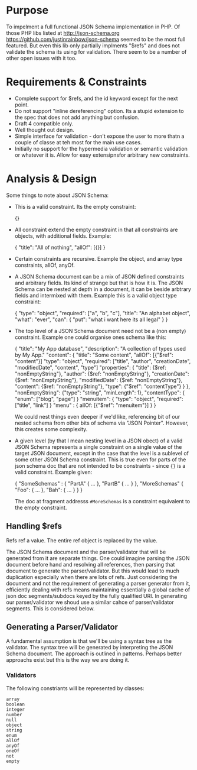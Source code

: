 # Purpose
To impelment a full functional JSON Schema implementation in PHP. Of those PHP libs listed at http://json-schema.org https://github.com/justinrainbow/json-schema seemed to be the most full featured. But even this lib only partially implments "$refs" and does not validate the schema its using for validation. There seem to be a number of other open issues with it too.

# Requirements & Constraints

  * Complete support for $refs, and the id keyword except for the next point.
  * Do not support "inline dereferencing" option. Its a stupid extension to the spec that does not add anything but confusion.
  * Draft 4 compatible only.
  * Well thought out design.
  * Simple interface for validation - don't expose the user to more thatn a couple of classe at teh most for the main use cases.
  * Initially no support for the hypermedia validation or semantic validation or whatever it is. Allow for easy extensipnsfor arbitrary new constraints.

# Analysis & Design
Some things to note about JSON Schema:

  * This is a valid constraint. Its the empty constraint:

      {}

  * All constraint extend the empty constraint in that all constraints are objects, with additional fields. Example:

      {
        "title": "All of nothing",
        "allOf": [{}]
      }

  * Certain constraints are recursive. Example the object, and array type constraints, allOf, anyOf.

  * A JSON Schema document can be a mix of JSON defined constraints and arbitrary fields. Its kind of strange but that is how it is. The JSON Schema can be nested at depth in a document, it can be beside arbtrary fields and intermixed with them. Example this is a valid object type constraint:

    {
      "type": "object",
      "required": ["a", "b", "c"],
      "title": "An alphabet object",
      "what": "ever",
      "can": {
        "put": "what i want here its all legal"
      }
    }

  * The top level of a JSON Schema document need not be a (non empty) constraint. Example one could organise ones schema like this:

      {
        "title": "My App database",
        "description": "A collection of types used by My App."
        "content": {
          "title": "Some content",
          "allOf": [{"$ref": "content"}]
          "type": "object",
          "required": ["title", "author", "creationDate", "modifiedDate", "content", "type"]
          "properties": {
            "title": {$ref: "nonEmptyString"},
            "author": {$ref: "nonEmptyString"},
            "creationDate": {$ref: "nonEmptyString"},
            "modifiedDate": {$ref: "nonEmptyString"},
            "content": {$ref: "nonEmptyString"},
            "type": {"$ref": "contentType"}
          }
        },
        "nonEmptyString": {"type": "string", "minLength": 1},
        "contentType": {
          "enum": ["blog", "page"]
        }
        "menuitem": {
          "type": "object",
          "required": ["title", "link"]
        }
        "menu" : {
          allOf: [{"$ref": "menuitem"}]
        }
      }

    We could nest things even deeper if we'd like, referencing bit of our nested schema from other bits of schema via "JSON Pointer". However, this creates some complexity.


  * A given level (by that I mean nesting level in a JSON obect) of a valid JSON Schema represents a single constraint on a single value of the target JSON document, except in the case that the level is a sublevel of some other JSON Schema constraint. This is true even for parts of the json schema doc that are not intended to be constraints - since `{}` is a valid constraint. Example given:

      {
        "SomeSchemas" : {
          "PartA" { ... },
          "PartB" { ... }
        },
        "MoreSchemas" {
          "Foo": { ... },
          "Bah": { ... }
        }
      }

    The doc at fragment addresss `#MoreSchemas` is a constraint equivalent to the empty constraint.

## Handling $refs
Refs ref a value. The entire ref object is replaced by the value.

The JSON Schema document and the parser/validator that will be generated from it are separate things. One could imagine parsing the JSON document before hand and resolving all references, then parsing that document to generate the parser/validator. But this would lead to much duplication especially when there are lots of refs. Just considering the document and not the requirement of generating a parser generator from it, efficiently dealing with refs means maintaining essentially a global cache of  json doc segments/subdocs keyed by the fully qualified URI. In generating our parser/validator we shoud use a similar cahce of parser/validator segments. This is considered below.


## Generating a Parser/Validator
A fundamental assumption is that we'll be using a syntax tree as the validator. The syntax tree will be generated by interpreting the JSON Schema document. The approach is outlined in patterns. Perhaps better approachs exist but this is the way we are doing it.

### Validators
The following constriants will be represented by classes:

    array
    boolean
    integer
    number
    null
    object
    string
    enum
    allOf
    anyOf
    oneOf
    not
    empty
